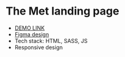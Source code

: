 # The Met landing page
- [DEMO LINK](https://denys-danyliuk.github.io/met-landing/)
- [Figma design](https://www.figma.com/file/lSR1m42L9YwzQwzzxKwHpw/THE-MET?node-id=0%3A1)
- Tech stack: HTML, SASS, JS
- Responsive design
